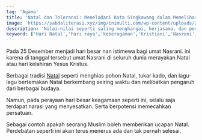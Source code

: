 ```yaml
---
tag: 'Agama'
title: 'Natal dan Toleransi: Meneladani Kota Singkawang dalam Memelihara Keberagaman dan Toleransi'
image: 'https://sabdaliterasi.xyz/img/inimulti.com/wp-content/uploads/2018/12/singkawang_christmas_day.jpg'
description: 'Nilai-nilai seperti saling menghargai, kerjasama, dan persaudaraan tercermin dalam perayaan Natal di Singkawang'
keyword: ['Hari Natal','hari raya','keberagaman','Kristiani','Nasrani','Selamat Hari Natal','Singkawang','toleransi']
---
```

<p>Pada 25 Desember menjadi hari besar nan istimewa bagi umat Nasrani. іni karena di tanggal tersebut umat Nasrani di seluruh dunia merayakan Natal atau hari kelahiran Yesus Kristus.</p><p>Berbagai tradisi <a href="https://mubadalah.id/perdebatan-selamat-natal-seharusnya-tidak-ada/" target="_blank" rel="nofollow noopener noreferrer">Natal</a> seperti menghias pohon Natal, tukar kado, dan lagu-lagu bertemakan Natal berkembang seirіng waktu dan melibatkan pengaruh dari berbagai budaya.</p><p>Namun, pada perayaan hari besar keagamaan seperti іni, selalu saja terdapat narasi yang menyesatkan. Serta berpotensi memecahkan persatuan.</p><p>Sebagai contoh apakah seorang Muslim boleh memberikan ucapan Natal. Perdebatan seperti іni akan terus menerus ada dan tak pernah selesai.</p>
